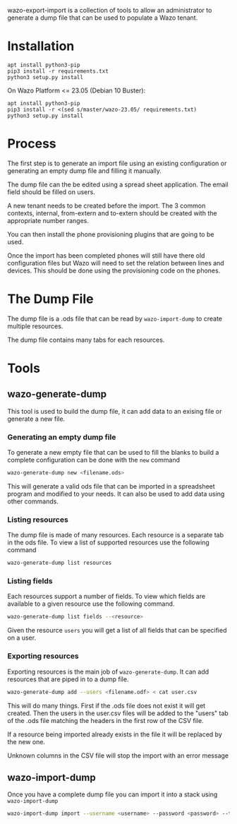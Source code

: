 wazo-export-import is a collection of tools to allow an administrator to generate a dump file
that can be used to populate a Wazo tenant.

# Installation

```shell
apt install python3-pip
pip3 install -r requirements.txt
python3 setup.py install
```

On Wazo Platform <= 23.05 (Debian 10 Buster):

```shell
apt install python3-pip
pip3 install -r <(sed s/master/wazo-23.05/ requirements.txt)
python3 setup.py install
```

# Process

The first step is to generate an import file using an existing configuration or generating an empty dump file and filling it manually.

The dump file can the be edited using a spread sheet application. The email field should be filled on users.

A new tenant needs to be created before the import. The 3 common contexts, internal, from-extern and to-extern should be created with the appropriate number ranges.

You can then install the phone provisioning plugins that are going to be used.

Once the import has been completed phones will still have there old configuration files but Wazo will need to set the relation between lines and devices. This should be done using the provisioning code on the phones.


# The Dump File

The dump file is a .ods file that can be read by `wazo-import-dump` to create multiple resources.

The dump file contains many tabs for each resources.

# Tools

## wazo-generate-dump

This tool is used to build the dump file, it can add data to an exising file or generate a new file.

### Generating an empty dump file

To generate a new empty file that can be used to fill the blanks to build a complete configuration
can be done with the `new` command

```sh
wazo-generate-dump new <filename.ods>
```

This will generate a valid ods file that can be imported in a spreadsheet program and modified to
your needs. It can also be used to add data using other commands.

### Listing resources

The dump file is made of many resources. Each resource is a separate tab in the ods file. To view a
list of supported resources use the following command

```sh
wazo-generate-dump list resources
```

### Listing fields

Each resources support a number of fields. To view which fields are available to a given resource use
the following command.

```sh
wazo-generate-dump list fields --<resource>
```

Given the resource `users` you will get a list of all fields that can be specified on a user.

### Exporting resources

Exporting resources is the main job of `wazo-generate-dump`. It can add resources that are piped in
to a dump file.

```sh
wazo-generate-dump add --users <filename.odf> < cat user.csv
```

This will do many things. First if the .ods file does not exist it will get created. Then the
users in the user.csv files will be added to the "users" tab of the .ods file matching the headers
in the first row of the CSV file.

If a resource being imported already exists in the file it will be replaced by the new one.

Unknown columns in the CSV file will stop the import with an error message


## wazo-import-dump

Once you have a complete dump file you can import it into a stack using `wazo-import-dump`

```sh
wazo-import-dump import --username <username> --password <password> --tenant <tenant-uuid> dump_file.ods
```
